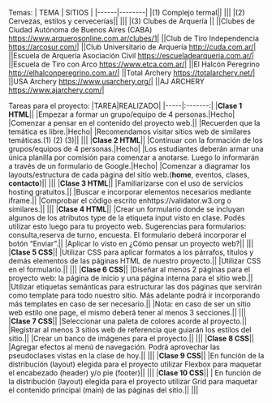 Temas:
| TEMA | SITIOS |
|------|--------|
|(1) Complejo termal||
|||
|(2) Cervezas, estilos y cervecerías||
|||
|(3) Clubes de Arquería ||
||Clubes de Ciudad Autónoma de Buenos Aires (CABA) https://www.arquerosonline.com.ar/clubes/1|
||Club de Tiro Independencia https://arcosur.com/|
||Club Universitario de Arquería http://cuda.com.ar/|
||Escuela de Arquería Asociación Civil https://escueladearqueria.com.ar/|
||Escuela de Tiro con Arco https://www.etca.com.ar/|
||El Halcón Peregrino http://elhalconperegrino.com.ar/|
||Total Archery https://totalarchery.net/|
||USA Archery https://www.usarchery.org/|
||AJ ARCHERY https://www.ajarchery.com/|


Tareas para el proyecto:
|TAREA|REALIZADO|
|-----|:-------:|
|**Clase 1 HTML**||
|Empezar a formar un grupo/equipo de 4 personas.|Hecho|
|Comenzar a pensar en el contenido del proyecto web.||
|Recuerden que la temática es libre.|Hecho|
|Recomendamos visitar sitios web de similares temáticas.(1) (2) (3)||
|||
|**Clase 2 HTML**||
|Continuar con la formación de los grupos/equipos de 4 personas.|Hecho|
|Los estudiantes deberán armar una única planilla por comisión para comenzar a anotarse. Luego lo informarán a través de un formulario de Google.|Hecho|
|Comenzar a diagramar los layouts/estructura de cada página del sitio web.(**home**, eventos, clases, **contacto**)||
|||
|**Clase 3 HTML**||
|Familiarizarse con el uso de servicios hosting gratuitos.||
|Buscar e incorporar elementos necesarios mediante iframe.||
|Comprobar el código escrito enhttps://validator.w3.org o similares.||
|||
|**Clase 4 HTML**||
|Crear un formulario donde se incluyan algunos de los atributos type de la etiqueta input visto en clase. Podés utilizar esto luego para tu proyecto web. Sugerencias para formularios: consulta,reserva de turno, encuesta. El formulario deberá incorporar el botón “Enviar”.||
|Aplicar lo visto en ¿Cómo pensar un proyecto web?||
|||
|**Clase 5 CSS**||
|Utilizar CSS para aplicar formatos a los párrafos, títulos y demás elementos de las páginas HTML de nuestro proyecto.||
|Utilizar CSS en el formulario.||
|||
|**Clase 6 CSS**||
|Diseñar al menos 2 páginas para el proyecto web: la página de inicio y una página interna para el sitio web.||
|Utilizar etiquetas semánticas para estructurar las dos páginas que servirán como template para todo nuestro sitio. Más adelante podrá ir incorporando más templates en caso de ser necesario.||
|Nota: en caso de ser un sitio web estilo one page, el mismo deberá tener al menos 3 secciones.||
|||
|**Clase 7 CSS**||
|Seleccionar una paleta de colores acorde al proyecto.||
|Registrar al menos 3 sitios web de referencia que guiarán los estilos del sitio.||
|Crear un banco de imágenes para el proyecto.||
|||
|**Clase 8 CSS**||
|Agregar efectos al menú de navegación. Podrá aprovechar las pseudoclases vistas en la clase de hoy.||
|||
|**Clase 9 CSS**||
|En función de la distribución (layout) elegida para el proyecto utilizar Flexbox para maquetar el encabezado (header) y/o pie (footer)||
|||
|**Clase 10 CSS**||
| En función de la distribución (layout) elegida para el proyecto utilizar Grid para maquetar el contenido principal (main) de las páginas del sitio.||
|||

